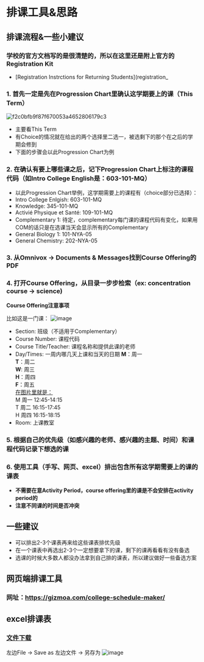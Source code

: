 # 排课工具&思路
  
## 排课流程&一些小建议

### 学校的官方文档写的是很清楚的，所以在这里还是附上官方的Registration Kit
- [Registration Instrctions for Returning Students](registration_

### 1. 首先一定是先在Progression Chart里确认这学期要上的课（This Term）
![f2c0bfb9f87f670053a4652806179c3](https://user-images.githubusercontent.com/103059897/171749519-e03e2524-894f-4caf-b3c4-1e1b6fc1087b.jpg)
- 主要看This Term
- 有Choice的情况就在给出的两个选择里二选一，被选剩下的那个在之后的学期会修到
- 下面的步骤会以此Progression Chart为例

### 2. 在确认有要上哪些课之后，记下Progression Chart上标注的课程代码（如Intro College English是：603-101-MQ）
- 以此Progression Chart举例，这学期需要上的课程有（choice部分已选择）：
- Intro College Enlgish: 603-101-MQ
- Knowledge: 345-101-MQ
- Activié Physique et Santé: 109-101-MQ
- Complementary 1: 待定，complementary每门课的课程代码有变化，如果用COM的话只是在选课当天会显示所有的Complementary
- General Biology 1: 101-NYA-05
- General Chemistry: 202-NYA-05

### 3. 从Omnivox -> Documents & Messages找到Course Offering的PDF

### 4. 打开Course Offering，从目录一步步检索（ex: concentration course -> science)
**Course Offering注意事项**
  
比如这是一门课：
![image](https://user-images.githubusercontent.com/103059897/171750506-2f8707a4-c394-4713-b0ea-79651d14e074.png)
- Section: 班级（不适用于Complementary）
- Course Number: 课程代码
- Course Title/Teacher: 课程名称和提供此课的老师
- Day/Times: 一周内哪几天上课和当天的日期
**M**：周一  
**T**：周二  
**W**: 周三  
**H**：周四  
**F**：周五  
<u>在图片里就是：</u>  
M 周一 12:45-14:15  
T 周二 16:15-17:45  
H 周四 16:15-18:15  
- Room: 上课教室

### 5. 根据自己的优先级（如感兴趣的老师、感兴趣的主题、时间）和课程代码记录下想选的课

### 6. 使用工具（手写、网页、excel）排出包含所有这学期需要上的课的课表
- **不需要在意Activity Period，course offering里的课是不会安排在activity period的**
- **注意不同课的时间是否冲突**

## 一些建议
- 可以排出2-3个课表再来给这些课表排优先级
- 在一个课表中再选出2-3个一定想要拿下的课，剩下的课再看看有没有备选
- 选课的时候大多数人都没办法拿到自己排的课表，所以建议做好一些备选方案
  
## 网页端排课工具
### 网址：https://gizmoa.com/college-schedule-maker/

## excel排课表
### [文件下载](https://1drv.ms/x/s!AjrRyamcdrMdaUru_Mcp6m75OII?e=4AP4JB)
左边File -> Save as
左边文件 -> 另存为
![image](https://user-images.githubusercontent.com/103059897/171752146-348902a5-db89-4f0f-85b4-87e53696629c.png)
